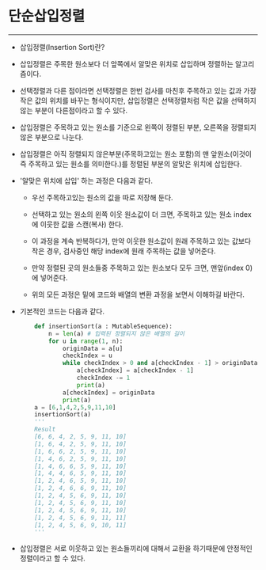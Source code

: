 단순삽입정렬
===
***

- 삽입정렬(Insertion Sort)란?

- 삽입정렬은 주목한 원소보다 더 앞쪽에서 알맞은 위치로 삽입하며 정렬하는 알고리즘이다.

- 선택정렬과 다른 점이라면 선택정렬은 한번 검사를 마친후 주목하고 있는 값과 가장 작은 값의 위치를 바꾸는 형식이지만, 삽입정렬은 선택정렬처럼 작은 값을 선택하지 않는 부분이 다른점이라고 할 수 있다.

- 삽입정렬은 주목하고 있는 원소를 기준으로 왼쪽이 정렬된 부분, 오른쪽을 정렬되지 않은 부분으로 나눈다.

- 삽입정렬은 아직 정렬되지 않은부분(주목하고있는 원소 포함)의 맨 앞원소(이것이 즉 주목하고 있는 원소를 의미한다.)를 정렬된 부분의 알맞은 위치에 삽입한다.

- '알맞은 위치에 삽입' 하는 과정은 다음과 같다.

    - 우선 주목하고있는 원소의 값을 따로 저장해 둔다.

    - 선택하고 있는 원소의 왼쪽 이웃 원소값이 더 크면, 주목하고 있는 원소 index에 이웃한 값을 스캔(복사) 한다.

    - 이 과정을 계속 반복하다가, 만약 이웃한 원소값이 원래 주목하고 있는 값보다 작은 경우, 검사중인 해당 index에 원래 주목하는 값을 넣어준다.

    - 만약 정렬된 곳의 원소들중 주목하고 있는 원소보다 모두 크면, 맨앞(index 0)에 넣어준다.

    - 위의 모든 과정은 밑에 코드와 배열의 변환 과정을 보면서 이해하길 바란다.
    
- 기본적인 코드는 다음과 같다.

    ```python
        def insertionSort(a : MutableSequence):
            n = len(a) # 입력된 정렬되지 않은 배열의 길이
            for u in range(1, n):
                originData = a[u]
                checkIndex = u
                while checkIndex > 0 and a[checkIndex - 1] > originData:
                    a[checkIndex] = a[checkIndex - 1]
                    checkIndex -= 1
                    print(a)
                a[checkIndex] = originData
                print(a)
        a = [6,1,4,2,5,9,11,10]
        insertionSort(a)
        '''
        Result
        [6, 6, 4, 2, 5, 9, 11, 10]
        [1, 6, 4, 2, 5, 9, 11, 10]
        [1, 6, 6, 2, 5, 9, 11, 10]
        [1, 4, 6, 2, 5, 9, 11, 10]
        [1, 4, 6, 6, 5, 9, 11, 10]
        [1, 4, 4, 6, 5, 9, 11, 10]
        [1, 2, 4, 6, 5, 9, 11, 10]
        [1, 2, 4, 6, 6, 9, 11, 10]
        [1, 2, 4, 5, 6, 9, 11, 10]
        [1, 2, 4, 5, 6, 9, 11, 10]
        [1, 2, 4, 5, 6, 9, 11, 10]
        [1, 2, 4, 5, 6, 9, 11, 11]
        [1, 2, 4, 5, 6, 9, 10, 11]
        '''
    ```

- 삽입정렬은 서로 이웃하고 있는 원소들끼리에 대해서 교환을 하기때문에 안정적인 정렬이라고 할 수 있다.
